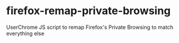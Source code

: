 # firefox-remap-private-browsing
UserChrome JS script to remap Firefox's Private Browsing to match everything else
